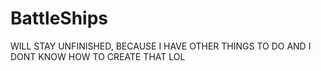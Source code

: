 # BattleShips

WILL STAY UNFINISHED, BECAUSE I HAVE OTHER THINGS TO DO AND I DONT KNOW HOW TO CREATE THAT LOL
